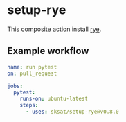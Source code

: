# setup-rye

This composite action install [rye](https://github.com/mitsuhiko/rye).

## Example workflow
```yaml
name: run pytest
on: pull_request

jobs:
  pytest:
    runs-on: ubuntu-latest
    steps:
      - uses: sksat/setup-rye@v0.8.0
```
